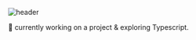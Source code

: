 ![header](https://capsule-render.vercel.app/api?type=waving&color=timeAuto&height=300&section=header&text=Hello!👋&desc=Feel%20free%20to%20explore%20my%20repositories%20and%20projects.&fontColor=000&fontSize=50)

🌱 currently working on a project & exploring Typescript.

<!--
**ixhsan/ixhsan** is a ✨ _special_ ✨ repository because its `README.md` (this file) appears on your GitHub profile.

Here are some ideas to get you started:

- 🔭 I’m currently working on ...
- 🌱 I’m currently learning ...
- 👯 I’m looking to collaborate on ...
- 🤔 I’m looking for help with ...
- 💬 Ask me about ...
- 📫 How to reach me: ...
- 😄 Pronouns: ...
- ⚡ Fun fact: ...
-->
